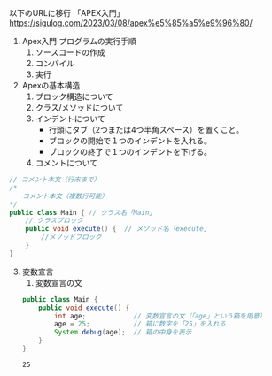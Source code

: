 以下のURLに移行
「APEX入門」
https://sigulog.com/2023/03/08/apex%e5%85%a5%e9%96%80/


1. Apex入門
    プログラムの実行手順
    1. ソースコードの作成
    2. コンパイル
    3. 実行
2. Apexの基本構造
    1. ブロック構造について
    2. クラス/メソッドについて
    4. インデントについて
        - 行頭にタブ（2つまたは4つ半角スペース）を置くこと。
        - ブロックの開始で１つのインデントを入れる。
        - ブロックの終了で１つのインデントを下げる。
    5. コメントについて
```Main.java
// コメント本文（行末まで）
/* 
　　コメント本文（複数行可能）
*/
public class Main { // クラス名「Main」 
    // クラスブロック
    public void execute() {  // メソッド名「execute」
        //メソッドブロック
    }
}
```
3. 変数宣言
    1. 変数宣言の文
    ```java:Main.java
    public class Main {
        public void execute() {
            int age;            // 変数宣言の文（「age」という箱を用意）
            age = 25;           // 箱に数字を「25」を入れる
            System.debug(age);  // 箱の中身を表示
        }
    }
    ```
    ```text:実行結果
    25
    ```